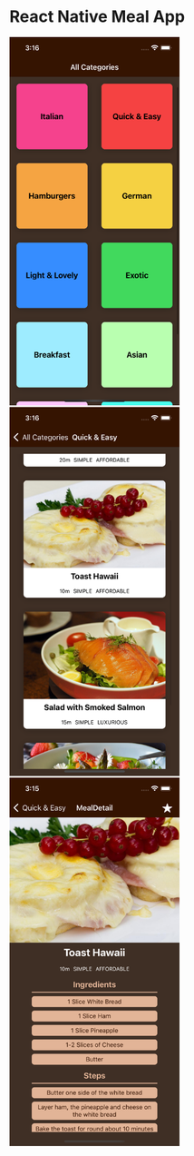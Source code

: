 # React Native Meal App

<img src="https://raw.githubusercontent.com/wghglory/rn-meals/master/screenshots/meal-category.png" alt="meal category" style="width:300px">

<img src="https://raw.githubusercontent.com/wghglory/rn-meals/master/screenshots/meal-overview.png" alt="meal overview" style="width:300px">

<img src="https://raw.githubusercontent.com/wghglory/rn-meals/master/screenshots/meal-detail.png" alt="meal detail" style="width:300px">
